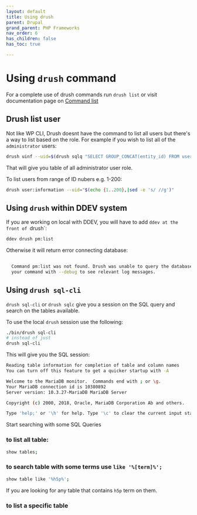 ```yaml
---
layout: default
title: Using drush
parent: Drupal
grand_parent: PHP Frameworks
nav_order: 6
has_children: false
has_toc: true

---
```


# Using `drush` command

For a complete use of drush commands run `drush list` or visit documentation page on [Command list](https://www.drush.org/latest/commands/list/)

## Drush list user
Not like WP CLI, Drush doesnt have the command to list all users but there's a way to list based on the role. For example if you wish to list all of the `administrator` users:
```bash
drush uinf --uid=$(drush sqlq "SELECT GROUP_CONCAT(entity_id) FROM user__roles WHERE roles_target_id = 'administrator'")
```
That will give you table of all administrator user role.

To list users from range of ID nubers e.g. 1-200:
```bash
drush user:information --uid="$(echo {1..200},|sed -e 's/ //g')"
```


## Using `drush` within DDEV system

If you are working on local with DDEV, you will have to add `ddev at the front of `drush`:
```bash
ddev drush pm:list
```
Otherwise it will return error connecting database:

```bash
                                                                                                                            
  Command pm:list was not found. Drush was unable to query the database. As a result, many commands are unavailable. Re-run   
  your command with --debug to see relevant log messages.   
  ```

## Using  `drush sql-cli` 

`drush sql-cli` or `drush sqlc` give you a session on the SQL query and search on the tables available.

To use the local `drush` session use the following:
```bash
./bin/drush sql-cli
# instead of just
drush sql-cli
```
This will give you the SQL session:
```bash
Reading table information for completion of table and column names
You can turn off this feature to get a quicker startup with -A

Welcome to the MariaDB monitor.  Commands end with ; or \g.
Your MariaDB connection id is 10380892
Server version: 10.3.27-MariaDB MariaDB Server

Copyright (c) 2000, 2018, Oracle, MariaDB Corporation Ab and others.

Type 'help;' or '\h' for help. Type '\c' to clear the current input statement.
```
Start searching with some SQL Queries
### to list all table:

```bash
show tables;
```

### to search table with some terms use `like '%[term]%';`
```bash
show table like '%h5p%';
```
If you are looking for any table that contains `h5p` term on them.

### to list a specific table

  